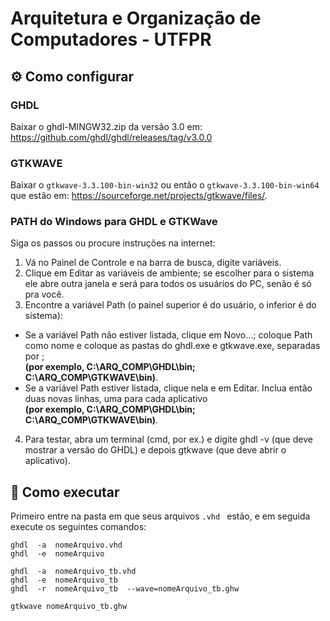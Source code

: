 
# Arquitetura e Organização de Computadores - UTFPR

## ⚙ Como configurar

### GHDL
Baixar   o  ghdl-MINGW32.zip  da   versão   3.0   em: https://github.com/ghdl/ghdl/releases/tag/v3.0.0

### GTKWAVE
Baixar o `gtkwave-3.3.100-bin-win32` ou então o `gtkwave-3.3.100-bin-win64` que estão em: https://sourceforge.net/projects/gtkwave/files/.

### PATH do Windows para GHDL e GTKWave
Siga os passos ou procure instruções na internet:

1. Vá no Painel de Controle e na barra de busca, digite variáveis.
2. Clique em Editar as variáveis de ambiente; se escolher para o sistema ele abre outra janela e será para todos os usuários do PC, senão é só pra você.
3. Encontre a variável Path (o painel superior é do usuário, o inferior é do sistema):
  - Se   a   variável  Path  não   estiver   listada,   clique   em  Novo...;  coloque  Path  como   nome   e coloque as pastas do ghdl.exe e gtkwave.exe, separadas por ;  
    **(por exemplo, C:\ARQ_COMP\GHDL\bin; C:\ARQ_COMP\GTKWAVE\bin)**.
  - Se a variável Path estiver listada, clique nela e em Editar. Inclua então duas novas linhas, uma para cada aplicativo  
    **(por exemplo, C:\ARQ_COMP\GHDL\bin; C:\ARQ_COMP\GTKWAVE\bin)**.
4. Para testar, abra um terminal (cmd, por ex.) e digite ghdl -v (que deve mostrar a versão do GHDL) e depois gtkwave (que deve abrir o aplicativo).

## 📎 Como executar

Primeiro entre na pasta em que seus arquivos `.vhd ` estão, e em seguida execute os seguintes comandos: 

```
ghdl  -a  nomeArquivo.vhd
ghdl  -e  nomeArquivo

ghdl  -a  nomeArquivo_tb.vhd
ghdl  -e  nomeArquivo_tb
ghdl  -r  nomeArquivo_tb  --wave=nomeArquivo_tb.ghw

gtkwave nomeArquivo_tb.ghw
```